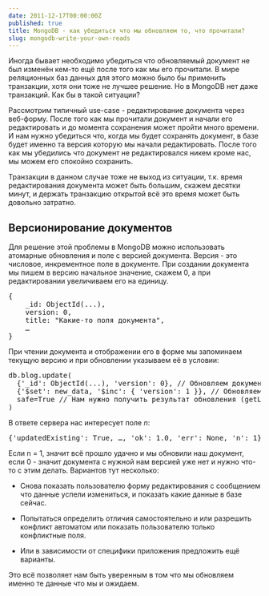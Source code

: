 ```yaml
---
date: 2011-12-17T00:00:00Z
published: true
title: MongoDB - как убедиться что мы обновляем то, что прочитали?
slug: mongodb-write-your-own-reads
---
```


Иногда бывает необходимо убедиться что обновляемый документ не был изменён кем-то ещё после того как мы его прочитали. В мире реляционных баз данных для этого можно было бы применить транзакции, хотя они тоже не лучшее решение. Но в MongoDB нет даже транзакций. Как бы в такой ситуации?

Рассмотрим типичный use-case - редактирование документа через веб-форму.
После того как мы прочитали документ и начали его редактировать и до момента сохранения может пройти много времени. И нам нужно убедиться что, когда мы будет сохранять документ, в базе будет именно та версия которую мы начали редактировать. После того как мы убедились что документ не редактировался никем кроме нас, мы можем его спокойно сохранить.

Транзакции в данном случае тоже не выход из ситуации, т.к. время редактирования документа может быть большим, скажем десятки минут, и держать транзакцию открытой всё это время может быть довольно затратно.

## Версионирование документов

Для решение этой проблемы в MongoDB можно использовать атомарные обновления и поле с версией документа.
Версия - это числовое, инкрементное поле в документе. При создании документа мы пишем в версию начальное значение, скажем 0, а при редактировании увеличиваем его на единицу.

<pre class="brush:js">
{
	_id: ObjectId(...),
	version: 0,
	title: "Какие-то поля документа",
	…
}
</pre>

При чтении документа и отображении его в форме мы запоминаем текущую версию и при обновлении указываем её в условии:

<pre class="brush:js">
db.blog.update(
  {'_id': ObjectId(...), 'version': 0}, // Обновляем документ по _id и версии которую мы ожидаем
  {'$set': new_data, '$inc': { 'version': 1 }}, // Обновляем данные и увеличиваем версию
  safe=True // Нам нужно получить результат обновления (getLastError)
)
</pre>

В ответе сервера нас интересует поле *n*:
<pre class="brush:js">
{'updatedExisting': True, …, 'ok': 1.0, 'err': None, 'n': 1}
</pre>

Если n = 1, значит всё прошло удачно и мы обновили наш документ, если 0 - значит документа с нужной нам версией уже нет и нужно что-то с этим делать. Вариантов тут несколько:

* Снова показать пользователю форму редактирования с сообщением что данные успели измениться, и показать какие данные в базе сейчас.

* Попытаться определить отличия самостоятельно и или разрешить конфликт автоматом или показать пользователю только конфликтные поля.

* Или в зависимости от специфики приложения предложить ещё варианты.

Это всё позволяет нам быть уверенным в том что мы обновляем именно те данные что мы и ожидаем.
